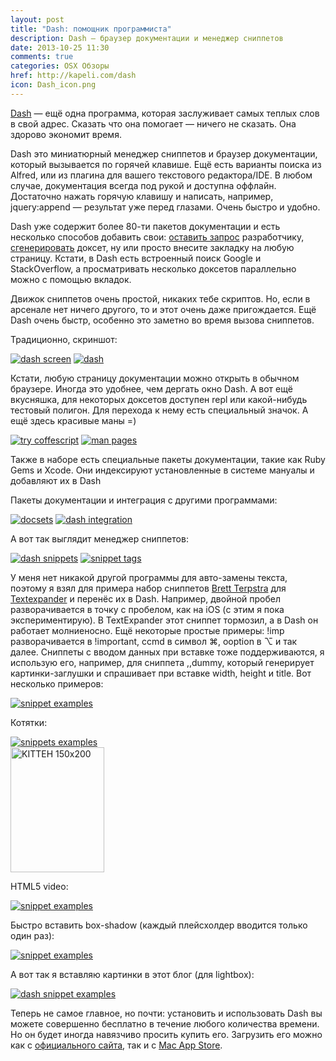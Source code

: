 ```yaml
---
layout: post
title: "Dash: помощник программиста"
description: Dash — браузер документации и менеджер сниппетов
date: 2013-10-25 11:30
comments: true
categories: OSX Обзоры
href: http://kapeli.com/dash
icon: Dash_icon.png
---
```

[Dash](http://kapeli.com/dash) — ещё одна программа, которая заслуживает самых теплых слов в свой адрес. Сказать что она помогает — ничего не сказать. Она здорово экономит время.

Dash это миниатюрный менеджер сниппетов и браузер документации, который вызывается по горячей клавише. Ещё есть варианты поиска из Alfred, или из плагина для вашего текстового редактора/IDE. В любом случае, документация всегда под рукой и доступна оффлайн. Достаточно нажать горячую клавишу и написать, например, jquery:append — результат уже перед глазами. Очень быстро и удобно.

Dash уже содержит более 80-ти пакетов документации и есть несколько способов добавить свои: [оставить запрос](http://kapeli.com/contact) разработчику, [сгенерировать](http://kapeli.com/docsets) доксет, ну или просто внесите закладку на любую страницу. Кстати, в Dash есть встроенный поиск Google и StackOverflow, а просматривать несколько доксетов параллельно можно с помощью вкладок.
<!--more-->

Движок сниппетов очень простой, никаких тебе скриптов. Но, если в арсенале нет ничего другого, то и этот очень даже пригождается. Ещё Dash очень быстр, особенно это заметно во время вызова сниппетов.

Традиционно, скриншот:

<a class="screenshot" href="https://www.monosnap.com/image/47R6KNo6PlecaFsCHiWWEauS2.png" rel="screenshot" title=""><img src="https://www.monosnap.com/image/47R6KNo6PlecaFsCHiWWEauS2.png" alt="dash screen" /></a>
<a class="screenshot" href="https://www.monosnap.com/image/WJ4YML45KzhDPgd92eCfbCtrG.png" rel="screenshot" title=""><img src="https://www.monosnap.com/image/WJ4YML45KzhDPgd92eCfbCtrG.png" alt="dash" /></a>

Кстати, любую страницу документации можно открыть в обычном браузере. Иногда это удобнее, чем дергать окно Dash. А вот ещё вкусняшка, для некоторых доксетов доступен repl или какой-нибудь тестовый полигон. Для перехода к нему есть специальный значок. А ещё здесь красивые маны =)

<a class="screenshot" href="https://www.monosnap.com/image/N4MKGxCV94BBQ45DwZRuakhhB.png" rel="screenshot" title="try coffescript"><img src="https://www.monosnap.com/image/N4MKGxCV94BBQ45DwZRuakhhB.png" alt="try coffescript" /></a>
<a class="screenshot" href="https://www.monosnap.com/image/xtSkDtQTyemYfeIqqyFDnpFJF.png" rel="screenshot" title="man pages"><img src="https://www.monosnap.com/image/xtSkDtQTyemYfeIqqyFDnpFJF.png" alt="man pages" /></a>

Также в наборе есть специальные пакеты документации, такие как Ruby Gems и Xcode. Они индексируют установленные в системе мануалы и добавляют их в Dash

Пакеты документации и интеграция с другими программами:

<a class="screenshot" href="https://www.monosnap.com/image/ZKSNNPuDbI7cn4jpSIMpHTTB1.png" rel="screenshot" title=""><img src="https://www.monosnap.com/image/ZKSNNPuDbI7cn4jpSIMpHTTB1.png" alt="docsets" /></a>
<a class="screenshot" href="https://www.monosnap.com/image/DHkBPj4tCpY9MxDpxw6gXftua.png" rel="screenshot" title=""><img src="https://www.monosnap.com/image/DHkBPj4tCpY9MxDpxw6gXftua.png" alt="dash integration" /></a>

А вот так выглядит менеджер сниппетов:

<a class="screenshot" href="https://www.monosnap.com/image/24KHA3jvlEkAuCBFbaIJoJ66p.png" rel="screenshot" title="Список сниппетов"><img src="https://www.monosnap.com/image/24KHA3jvlEkAuCBFbaIJoJ66p.png" alt="dash snippets" /></a>
<a class="screenshot" href="https://www.monosnap.com/image/e6xB6hsil2zsZPGiO8GdsjpLW.png" rel="screenshot" title="Теги для сниппетов"><img src="https://www.monosnap.com/image/e6xB6hsil2zsZPGiO8GdsjpLW.png" alt="snippet tags" /></a>

У меня нет никакой другой программы для авто-замены текста, поэтому я взял для примера набор сниппетов [Brett Terpstra](http://brettterpstra.com) для [Textexpander](http://brettterpstra.com/projects/te-tools/) и перенёс их в Dash. Например, двойной пробел разворачивается в точку с пробелом, как на iOS (с этим я пока экспериментирую). В TextExpander этот сниппет тормозил, а в Dash он работает молниеносно. Ещё некоторые простые примеры: !imp разворачивается в !important, ccmd в символ ⌘, ooption в ⌥ и так далее. Сниппеты с вводом данных при вставке тоже поддерживаются, я использую его, например, для сниппета ,,dummy, который генерирует картинки-заглушки и спрашивает при вставке width, height и title. Вот несколько примеров:

<a class="screenshot" href="https://www.monosnap.com/image/ZiODJkQs6Z0C0Vxc4AkFI6qu7.png" rel="screenshot" title=""><img src="https://www.monosnap.com/image/ZiODJkQs6Z0C0Vxc4AkFI6qu7.png" alt="snippet examples" /></a>

Котятки:

<a class="screenshot" href="https://www.monosnap.com/image/0peKUxccUMKEKWLlJHbEvGX3Q.png" rel="screenshot" title=""><img src="https://www.monosnap.com/image/0peKUxccUMKEKWLlJHbEvGX3Q.png" alt="snippets examples" /></a>  
<img src="http://placekitten.com/150/200" alt="KITTEH 150x200" width="150" height="200" />

HTML5 video:

<a class="screenshot" href="https://www.monosnap.com/image/8ltYyrxDm3BNn1uxB4BOAkSem.png" rel="screenshot" title=""><img src="https://www.monosnap.com/image/8ltYyrxDm3BNn1uxB4BOAkSem.png" alt="snippet examples" /></a>

Быстро вставить box-shadow (каждый плейсхолдер вводится только один раз):

<a class="screenshot" href="https://www.monosnap.com/image/JEbEqsu3vEX8k0DCYJnJ9qAvL.png" rel="screenshot" title=""><img src="https://www.monosnap.com/image/JEbEqsu3vEX8k0DCYJnJ9qAvL.png" alt="snippet examples" /></a>

А вот так я вставляю картинки в этот блог (для lightbox):

<a class="screenshot" href="https://www.monosnap.com/image/n15a05CfjT5IaOcXz8GlShXon.png" rel="screenshot" title=""><img src="https://www.monosnap.com/image/n15a05CfjT5IaOcXz8GlShXon.png" alt="dash snippet examples" /></a>

Теперь не самое главное, но почти: установить и использовать Dash вы можете совершенно бесплатно в течение любого количества времени. Но он будет иногда навязчиво просить купить его. Загрузить его можно как с [официального сайта](http://kapeli.com/dash), так и с [Mac App Store](https://itunes.apple.com/us/app/dash/id458034879?ls=1&mt=12).